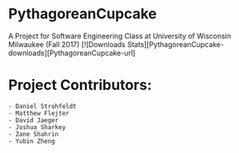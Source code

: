 # PythagoreanCupcake
A Project for Software Engineering Class at University of Wisconsin Milwaukee (Fall 2017)
[![Downloads Stats][PythagoreanCupcake-downloads][PythagoreanCupcake-url]
# Project Contributors:
	- Daniel Strohfeldt
	- Matthew Flejter
	- David Jaeger
	- Joshua Sharkey
	- Zane Shahrin
	- Yubin Zheng
